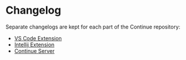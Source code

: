 # Changelog

Separate changelogs are kept for each part of the Continue repository:

- [VS Code Extension](./extensions/vscode/CHANGELOG.md)
- [Intellij Extension](./extensions/intellij/CHANGELOG.md)
- [Continue Server](./server/CHANGELOG.md)
